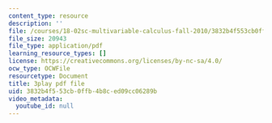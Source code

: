 ```yaml
---
content_type: resource
description: ''
file: /courses/18-02sc-multivariable-calculus-fall-2010/3832b4f553cb0ffb4b8ced09cc06289b_lCKxeRiBdjQ.pdf
file_size: 20943
file_type: application/pdf
learning_resource_types: []
license: https://creativecommons.org/licenses/by-nc-sa/4.0/
ocw_type: OCWFile
resourcetype: Document
title: 3play pdf file
uid: 3832b4f5-53cb-0ffb-4b8c-ed09cc06289b
video_metadata:
  youtube_id: null
---
```

